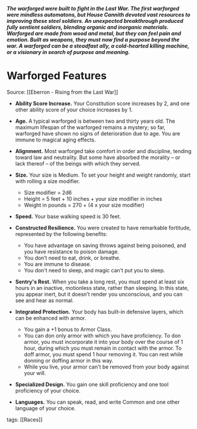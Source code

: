 _**The warforged were built to fight in the Last War. The first warforged were mindless automatons, but House Cannith devoted vast resources to improving these steel soldiers. An unexpected breakthrough produced fully sentient soldiers, blending organic and inorganic materials. Warforged are made from wood and metal, but they can feel pain and emotion. Built as weapons, they must now find a purpose beyond the war. A warforged can be a steadfast ally, a cold-hearted killing machine, or a visionary in search of purpose and meaning.**_

# Warforged Features

Source: [[Eberron - Rising from the Last War]]

-   **Ability Score Increase.** Your Constitution score increases by 2, and one other ability score of your choice increases by 1.

-   **Age.** A typical warforged is between two and thirty years old. The maximum lifespan of the warforged remains a mystery; so far, warforged have shown no signs of deterioration due to age. You are immune to magical aging effects.

-   **Alignment.** Most warforged take comfort in order and discipline, tending toward law and neutrality. But some have absorbed the morality – or lack thereof – of the beings with which they served.

-   **Size.** Your size is Medium. To set your height and weight randomly, start with rolling a size modifier.
    -   Size modifier = 2d6
    -   Height = 5 feet + 10 inches + your size modifier in inches
    -   Weight in pounds = 270 + (4 x your size modifier)

-   **Speed.** Your base walking speed is 30 feet.

-   **Constructed Resilience.** You were created to have remarkable fortitude, represented by the following benefits:
    -   You have advantage on saving throws against being poisoned, and you have resistance to poison damage.
    -   You don’t need to eat, drink, or breathe.
    -   You are immune to disease.
    -   You don't need to sleep, and magic can't put you to sleep.

-   **Sentry's Rest.** When you take a long rest, you must spend at least six hours in an inactive, motionless state, rather than sleeping. In this state, you appear inert, but it doesn’t render you unconscious, and you can see and hear as normal.

-   **Integrated Protection.** Your body has built-in defensive layers, which can be enhanced with armor.
    -   You gain a +1 bonus to Armor Class.
    -   You can don only armor with which you have proficiency. To don armor, you must incorporate it into your body over the course of 1 hour, during which you must remain in contact with the armor. To doff armor, you must spend 1 hour removing it. You can rest while donning or doffing armor in this way.
    -   While you live, your armor can't be removed from your body against your will.

-   **Specialized Design.** You gain one skill proficiency and one tool proficiency of your choice.

-   **Languages.** You can speak, read, and write Common and one other language of your choice.

tags: [[Races]]
